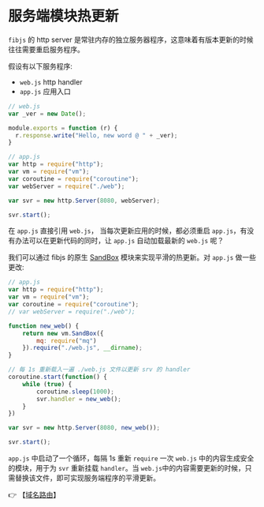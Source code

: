 # 服务端模块热更新

`fibjs` 的 http server 是常驻内存的独立服务器程序，这意味着有版本更新的时候往往需要重启服务程序。

假设有以下服务程序:
- `web.js` http handler
- `app.js` 应用入口

```javascript
// web.js
var _ver = new Date();

module.exports = function (r) {
  r.response.write("Hello, new word @ " + _ver);
}
```

```javascript
// app.js
var http = require("http");
var vm = require("vm");
var coroutine = require("coroutine");
var webServer = require("./web");

var svr = new http.Server(8080, webServer);

svr.start();
```

在 `app.js` 直接引用 `web.js`， 当每次更新应用的时候，都必须重启 `app.js`，有没有办法可以在更新代码的同时，让 `app.js` 自动加载最新的 `web.js` 呢？

我们可以通过 fibjs 的原生 [SandBox](../manual/object/ifs/SandBox.md) 模块来实现平滑的热更新。对 `app.js` 做一些更改:

```javascript
// app.js
var http = require("http");
var vm = require("vm");
var coroutine = require("coroutine");
// var webServer = require("./web");

function new_web() {
    return new vm.SandBox({
        mq: require("mq")
    }).require("./web.js", __dirname);
}

// 每 1s 重新载入一遍 ./web.js 文件以更新 srv 的 handler
coroutine.start(function() {
    while (true) {
        coroutine.sleep(1000);
        svr.handler = new_web();
    }
})

var svr = new http.Server(8080, new_web());

svr.start();
```

`app.js` 中启动了一个循环，每隔 1s 重新 `require` 一次 `web.js` 中的内容生成安全的模块，用于为 `svr` 重新挂载 `handler`。当 `web.js`中的内容需要更新的时候，只需替换该文件，即可实现服务端程序的平滑更新。

👉 【[域名路由](host-routes.md)】